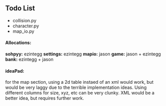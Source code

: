 ## Todo List

* collision.py
* character.py
* map_io.py


#### Allocations:

**sohpyy:** ezintegg
**settings:** ezintegg
**mapio:** jason
**game:** jason + ezintegg
**bank:** ezintegg + jason

#### ideaPad:

for the map section, using a 2d table instaed of an xml would work, but would be very laggy due to the terrible implementation ideas. Using different columns for size, xyz, etc can be very clunky. 
XML would be a better idea, but requires further work.